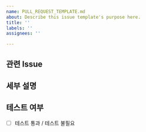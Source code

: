 ```yaml
---
name: PULL_REQUEST_TEMPLATE.md
about: Describe this issue template's purpose here.
title: ''
labels: ''
assignees: ''

---
```


## 관련 Issue
<!-- 관련된 Issue 번호를 적어주세요.
이 PR이 merge될 때 자동으로 해당 issue를 close하고 싶은 경우, issue 번호 앞에 'Close'를 붙여주세요.
예) Close #24 -->

## 세부 설명
<!-- 구현 혹은 변경된 내용을 적어주세요. 그리고 오른쪽 labels에서 해당하는 내용을 골라주세요. -->

## 테스트 여부
<!-- 테스트에 통과했는지 여부와 테스트 방법을 적어주세요.
만약 테스트에 통과하지 못했다면 그에 대한 설명을 적어주세요. -->
- [ ] 테스트 통과 / 테스트 불필요

<!-- 오른쪽에 Reviewer, Assignee, Project 등 적절한 정보를 설정했는지 확인해주세요! -->
